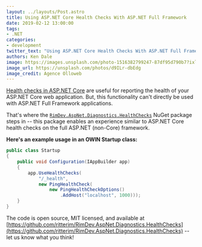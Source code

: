 ```yaml
---
layout: ../layouts/Post.astro
title: Using ASP.NET Core Health Checks With ASP.NET Full Framework
date: 2019-02-12 13:00:00
tags:
- .NET
categories:
- development
twitter_text: "Using ASP.NET Core Health Checks With ASP.NET Full Framework"
authors: Ken Dale
image: https://images.unsplash.com/photo-1516382799247-87df95d790b7?ixlib=rb-1.2.1&auto=format&fit=crop&w=1953&q=80
image_url: https://unsplash.com/photos/d9ILr-dbEdg
image_credit: Agence Olloweb
---
```


[Health checks in ASP.NET Core](https://docs.microsoft.com/en-us/aspnet/core/host-and-deploy/health-checks) are useful for reporting the health of your ASP.NET Core web application. But, this functionality can't directly be used with ASP.NET Full Framework applications.

That's where the [`RimDev.AspNet.Diagnostics.HealthChecks`](https://www.nuget.org/packages/RimDev.AspNet.Diagnostics.HealthChecks) NuGet package steps in -- this package enables an experience similar to ASP.NET Core health checks on the full ASP.NET (non-Core) framework.

**Here's an example usage in an OWIN Startup class:**

```csharp
public class Startup
{
    public void Configuration(IAppBuilder app)
    {
        app.UseHealthChecks(
            "/_health",
            new PingHealthCheck(
                new PingHealthCheckOptions()
                    .AddHost("localhost", 1000)));
    }
}
```

The code is open source, MIT licensed, and available at [https://github.com/ritterim/RimDev.AspNet.Diagnostics.HealthChecks](https://github.com/ritterim/RimDev.AspNet.Diagnostics.HealthChecks) -- let us know what you think!
